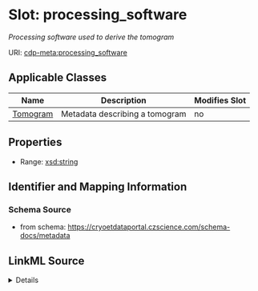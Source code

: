 # Slot: processing_software


_Processing software used to derive the tomogram_



URI: [cdp-meta:processing_software](https://cryoetdataportal.czscience.com/schema/metadata/processing_software)



<!-- no inheritance hierarchy -->




## Applicable Classes

| Name | Description | Modifies Slot |
| --- | --- | --- |
[Tomogram](Tomogram.md) | Metadata describing a tomogram |  no  |







## Properties

* Range: [xsd:string](http://www.w3.org/2001/XMLSchema#string)





## Identifier and Mapping Information







### Schema Source


* from schema: https://cryoetdataportal.czscience.com/schema-docs/metadata




## LinkML Source

<details>
```yaml
name: processing_software
description: Processing software used to derive the tomogram
from_schema: https://cryoetdataportal.czscience.com/schema-docs/metadata
exact_mappings:
- cdp-common:tomogram_processing_software
rank: 1000
alias: processing_software
owner: Tomogram
domain_of:
- Tomogram
range: string
inlined: true
inlined_as_list: true

```
</details>